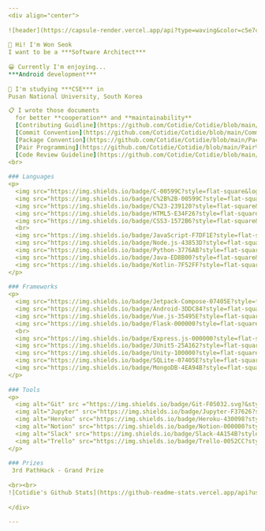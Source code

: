 ```yaml
---
<div align="center">
  
![header](https://capsule-render.vercel.app/api?type=waving&color=c5e7cd&height=250&section=header&text=Cotidie&fontSize=90&animation=fadeIn&fontAlignY=38&desc=Won%20Seok,%20CSE%20Undergraduate&descAlignY=60&descAlign=62)
  
👋 Hi! I'm Won Seok  
I want to be a ***Software Architect***
  
😀 Currently I'm enjoying...  
***Android development***
  
📖 I'm studying ***CSE*** in  
Pusan National University, South Korea

📋 I wrote those documents  
  for better **cooperation** and **maintainability**  
  [Contributing Guidline](https://github.com/Cotidie/Cotidie/blob/main/CONTRIBUTING.md) <br>
  [Commit Convention](https://github.com/Cotidie/Cotidie/blob/main/Commit%20Convention.md) <br>
  [Package Convention](https://github.com/Cotidie/Cotidie/blob/main/Package%20Convention.md) <br>
  [Pair Programming](https://github.com/Cotidie/Cotidie/blob/main/Pair%20Programming.md) <br>
  [Code Review Guideline](https://github.com/Cotidie/Cotidie/blob/main/Code%20Review%20Guide.md)
<br>
  
### Languages
<p>
  <img src="https://img.shields.io/badge/C-00599C?style=flat-square&logo=c&logoColor=white"/>
  <img src="https://img.shields.io/badge/C%2B%2B-00599C?style=flat-square&logo=c%2B%2B&logoColor=white"/>
  <img src="https://img.shields.io/badge/C%23-239120?style=flat-square&logo=c-sharp&logoColor=white"/>
  <img src="https://img.shields.io/badge/HTML5-E34F26?style=flat-square&logo=html5&logoColor=white"/>
  <img src="https://img.shields.io/badge/CSS3-1572B6?style=flat-square&logo=css3&logoColor=white"/>
  <br>
  <img src="https://img.shields.io/badge/JavaScript-F7DF1E?style=flat-square&logo=javascript&logoColor=black"/>
  <img src="https://img.shields.io/badge/Node.js-43853D?style=flat-square&logo=node.js&logoColor=white"/>
  <img src="https://img.shields.io/badge/Python-3776AB?style=flat-square&logo=python&logoColor=white"/>
  <img src="https://img.shields.io/badge/Java-ED8B00?style=flat-square&logo=java&logoColor=white"/>
  <img src="https://img.shields.io/badge/Kotlin-7F52FF?style=flat-square&logo=Kotlin&logoColor=white"/> 
</p>
  
### Frameworks
<p>
  <img src="https://img.shields.io/badge/Jetpack-Compose-07405E?style=flat-square&color=4285F4&logo=Jetpack+Compose&logoColor=white"/>
  <img src="https://img.shields.io/badge/Android-3DDC84?style=flat-square&logo=android&logoColor=white"/>
  <img src="https://img.shields.io/badge/Vue.js-35495E?style=flat-square&logo=vue.js&logoColor=4FC08D"/>
  <img src="https://img.shields.io/badge/Flask-000000?style=flat-square&logo=flask&logoColor=white"/>
  <br>
  <img src="https://img.shields.io/badge/Express.js-000000?style=flat-square&logo=Express&logoColor=white"/>
  <img src="https://img.shields.io/badge/JUnit5-25A162?style=flat-square&logo=JUnit5&logoColor=white"/>
  <img src="https://img.shields.io/badge/Unity-100000?style=flat-square&logo=unity&logoColor=white"/>
  <img src="https://img.shields.io/badge/SQLite-07405E?style=flat-square&logo=sqlite&logoColor=white"/>
  <img src="https://img.shields.io/badge/MongoDB-4EA94B?style=flat-square&logo=mongodb&logoColor=white"/>
</p>
  
### Tools
<p>
  <img alt="Git" src ="https://img.shields.io/badge/Git-F05032.svg?&style=flat-square&logo=Git&logoColor=white"/>
  <img alt="Jupyter" src="https://img.shields.io/badge/Jupyter-F37626?style=flat-square&logo=Jupyter&logoColor=white" />
  <img alt="Heroku" src="https://img.shields.io/badge/Heroku-430098?style=flat-square&logo=heroku&logoColor=white" />
  <img alt="Notion" src="https://img.shields.io/badge/Notion-000000?style=flat-square&logo=Notion&logoColor=white" />
  <img alt="Slack" src="https://img.shields.io/badge/Slack-4A154B?style=flat-square&logo=Slack&logoColor=white" />
  <img alt="Trello" src="https://img.shields.io/badge/Trello-0052CC?style=flat-square&logo=Trello&logoColor=white" />
</p>
  
### Prizes
 3rd PathHack - Grand Prize
  
<br><br>
![Cotidie's Github Stats](https://github-readme-stats.vercel.app/api?username=Cotidie&show_icons=true&theme=vue)
  
</div>

---
```


<!--
![Top Langs](https://github-readme-stats.vercel.app/api/top-langs/?username=Cotidie&layout=Demo&theme=vue)
**Cotidie/Cotidie** is a ✨ _special_ ✨ repository because its `README.md` (this file) appears on your GitHub profile.

Here are some ideas to get you started:

- 🔭 I’m currently working on ...
- 🌱 I’m currently learning ...
- 👯 I’m looking to collaborate on ...
- 🤔 I’m looking for help with ...
- 💬 Ask me about ...
- 📫 How to reach me: ...
- 😄 Pronouns: ...
- ⚡ Fun fact: ...
-->
